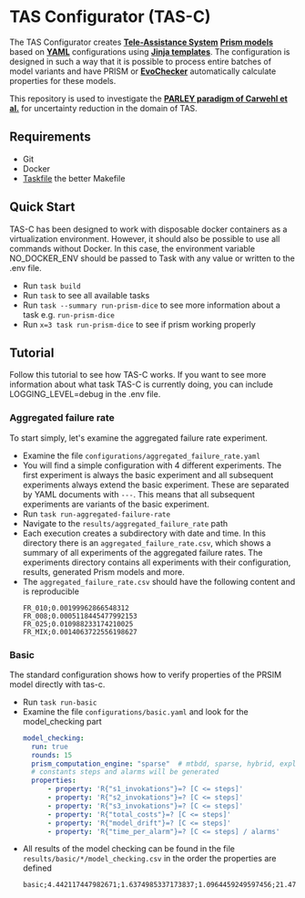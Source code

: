 # TAS Configurator (TAS-C)

The TAS Configurator creates **[Tele-Assistance System](https://people.cs.kuleuven.be/~danny.weyns/software/TAS/)** **[Prism models](https://www.prismmodelchecker.org/)** based on **[YAML](https://yaml.org/)** configurations using **[Jinja templates](https://jinja.palletsprojects.com/)**. The configuration is designed in such a way that it is possible to process entire batches of model variants and have PRISM or **[EvoChecker](https://www-users.york.ac.uk/~sg778/EvoChecker/)** automatically calculate properties for these models.

This repository is used to investigate the **[PARLEY paradigm of Carwehl et al.](https://arxiv.org/abs/2401.17187)** for uncertainty reduction in the domain of TAS.

## Requirements

- Git
- Docker
- [Taskfile](https://taskfile.dev/installation/) the better Makefile

## Quick Start

TAS-C has been designed to work with disposable docker containers as a virtualization environment. However, it should also be possible to use all commands without Docker. In this case, the environment variable NO_DOCKER_ENV should be passed to Task with any value or written to the .env file.

- Run `task build`
- Run `task` to see all available tasks
- Run `task --summary run-prism-dice` to see more information about a task e.g. `run-prism-dice`
- Run `x=3 task run-prism-dice` to see if prism working properly

## Tutorial

Follow this tutorial to see how TAS-C works.
If you want to see more information about what task TAS-C is currently doing, you can include LOGGING_LEVEL=debug in the .env file.

### Aggregated failure rate

To start simply, let's examine the aggregated failure rate experiment.

- Examine the file `configurations/aggregated_failure_rate.yaml`
- You will find a simple configuration with 4 different experiments. The first experiment is always the basic experiment and all subsequent experiments always extend the basic experiment. These are separated by YAML documents with `---`. This means that all subsequent experiments are variants of the basic experiment.
- Run `task run-aggregated-failure-rate`
- Navigate to the `results/aggregated_failure_rate` path
- Each execution creates a subdirectory with date and time. In this directory there is an `aggregated_failure_rate.csv`, which shows a summary of all experiments of the aggregated failure rates. The experiments directory contains all experiments with their configuration, results, generated Prism models and more.
- The `aggregated_failure_rate.csv` should have the following content and is reproducible 
  ```
  FR_010;0.00199962866548312
  FR_008;0.0005118445477992153
  FR_025;0.010988233174210025
  FR_MIX;0.0014063722556198627
  ```

### Basic

The standard configuration shows how to verify properties of the PRSIM model directly with tas-c.

- Run `task run-basic`
- Examine the file `configurations/basic.yaml` and look for the model_checking part
  ```yaml
  model_checking:
    run: true
    rounds: 15
    prism_computation_engine: "sparse"  # mtbdd, sparse, hybrid, explicit
    # constants steps and alarms will be generated
    properties:
        - property: 'R{"s1_invokations"}=? [C <= steps]'
        - property: 'R{"s2_invokations"}=? [C <= steps]'
        - property: 'R{"s3_invokations"}=? [C <= steps]'
        - property: 'R{"total_costs"}=? [C <= steps]'
        - property: 'R{"model_drift"}=? [C <= steps]'
        - property: 'R{"time_per_alarm"}=? [C <= steps] / alarms'

  ```
- All results of the model checking can be found in the file `results/basic/*/model_checking.csv` in the order the properties are defined
  ```
  basic;4.442117447982671;1.6374985337173837;1.0964459249597456;21.471851971835704;2.9190278705853454;1.2779856129360714
  ```
